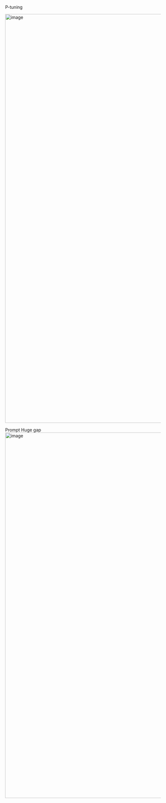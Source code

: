
P-tuning

<img width="1323" alt="image" src="https://github.com/user-attachments/assets/a14a5339-3882-40a2-9b59-b0c359db3f48">


Prompt Huge gap
<img width="1183" alt="image" src="https://github.com/user-attachments/assets/4d356e03-2fd5-41d8-ad81-0080908fd856">

